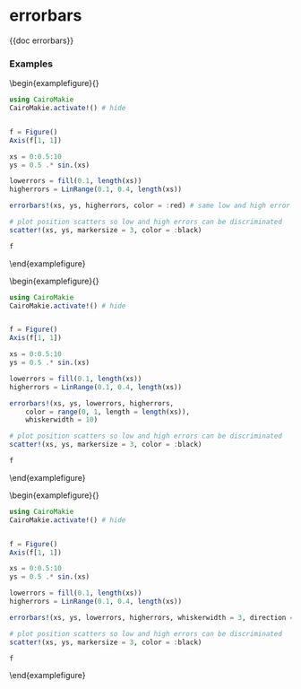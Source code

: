 # errorbars

{{doc errorbars}}

### Examples

\begin{examplefigure}{}
```julia
using CairoMakie
CairoMakie.activate!() # hide


f = Figure()
Axis(f[1, 1])

xs = 0:0.5:10
ys = 0.5 .* sin.(xs)

lowerrors = fill(0.1, length(xs))
higherrors = LinRange(0.1, 0.4, length(xs))

errorbars!(xs, ys, higherrors, color = :red) # same low and high error

# plot position scatters so low and high errors can be discriminated
scatter!(xs, ys, markersize = 3, color = :black)

f
```
\end{examplefigure}

\begin{examplefigure}{}
```julia
using CairoMakie
CairoMakie.activate!() # hide


f = Figure()
Axis(f[1, 1])

xs = 0:0.5:10
ys = 0.5 .* sin.(xs)

lowerrors = fill(0.1, length(xs))
higherrors = LinRange(0.1, 0.4, length(xs))

errorbars!(xs, ys, lowerrors, higherrors,
    color = range(0, 1, length = length(xs)),
    whiskerwidth = 10)

# plot position scatters so low and high errors can be discriminated
scatter!(xs, ys, markersize = 3, color = :black)

f
```
\end{examplefigure}

\begin{examplefigure}{}
```julia
using CairoMakie
CairoMakie.activate!() # hide


f = Figure()
Axis(f[1, 1])

xs = 0:0.5:10
ys = 0.5 .* sin.(xs)

lowerrors = fill(0.1, length(xs))
higherrors = LinRange(0.1, 0.4, length(xs))

errorbars!(xs, ys, lowerrors, higherrors, whiskerwidth = 3, direction = :x)

# plot position scatters so low and high errors can be discriminated
scatter!(xs, ys, markersize = 3, color = :black)

f
```
\end{examplefigure}
